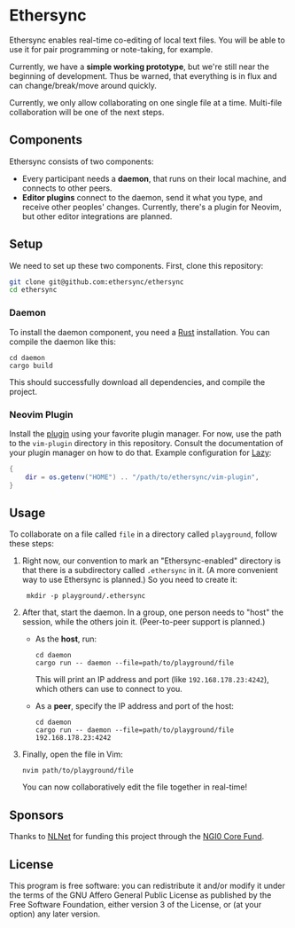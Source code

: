 # Ethersync

Ethersync enables real-time co-editing of local text files. You will be able to use it for pair programming or note-taking, for example.

Currently, we have a **simple working prototype**, but we're still near the beginning of development.
Thus be warned, that everything is in flux and can change/break/move around quickly.

Currently, we only allow collaborating on one single file at a time. Multi-file collaboration will be one of the next steps.

## Components

Ethersync consists of two components:

- Every participant needs a **daemon**, that runs on their local machine, and connects to other peers.
- **Editor plugins** connect to the daemon, send it what you type, and receive other peoples' changes.
  Currently, there's a plugin for Neovim, but other editor integrations are planned.

## Setup

We need to set up these two components. First, clone this repository:

```bash
git clone git@github.com:ethersync/ethersync
cd ethersync
```

### Daemon

To install the daemon component, you need a [Rust](https://www.rust-lang.org) installation. You can compile the daemon like this:

```
cd daemon
cargo build
```

This should successfully download all dependencies, and compile the project.

### Neovim Plugin

Install the [plugin](./vim-plugin) using your favorite plugin manager. For now, use the path to the `vim-plugin` directory in this repository. Consult the documentation of your plugin manager on how to do that. Example configuration for [Lazy](https://github.com/folke/lazy.nvim):

```lua
{
    dir = os.getenv("HOME") .. "/path/to/ethersync/vim-plugin",
}
```

## Usage

To collaborate on a file called `file` in a directory called `playground`, follow these steps:

1. Right now, our convention to mark an "Ethersync-enabled" directory is that there is a subdirectory called `.ethersync` in it. (A more convenient way to use Ethersync is planned.) So you need to create it:

        mkdir -p playground/.ethersync

2. After that, start the daemon. In a group, one person needs to "host" the session, while the others join it. (Peer-to-peer support is planned.)

    - As the **host**, run:

        ```
        cd daemon
        cargo run -- daemon --file=path/to/playground/file
        ```

        This will print an IP address and port (like `192.168.178.23:4242`), which others can use to connect to you.

    - As a **peer**, specify the IP address and port of the host:

        ```
        cd daemon
        cargo run -- daemon --file=path/to/playground/file 192.168.178.23:4242
        ```

3. Finally, open the file in Vim:

    ```
    nvim path/to/playground/file
    ```

    You can now collaboratively edit the file together in real-time!

## Sponsors

Thanks to [NLNet](https://nlnet.nl) for funding this project through the [NGI0 Core Fund](https://nlnet.nl/core/).

## License

This program is free software: you can redistribute it and/or modify it under the terms of the GNU Affero General Public License as published by the Free Software Foundation, either version 3 of the License, or (at your option) any later version.
